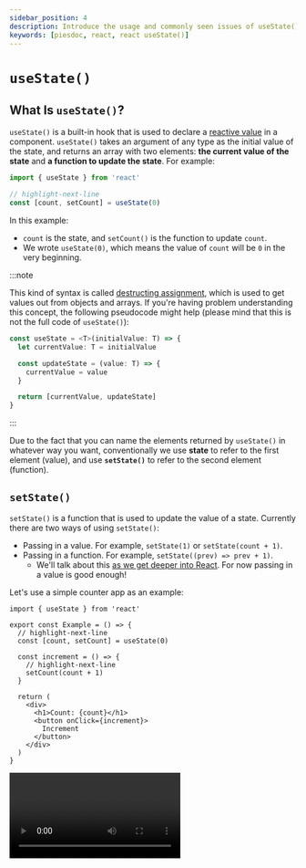 ```yaml
---
sidebar_position: 4
description: Introduce the usage and commonly seen issues of useState() in React.
keywords: [piesdoc, react, react useState()]
---
```


# `useState()`

## What Is `useState()`?

`useState()` is a built-in hook that is used to declare a [reactive value](./reactive-values) in a component. `useState()` takes an argument of any type as the initial value of the state, and returns an array with two elements: **the current value of the state** and **a function to update the state**. For example:

```ts showLineNumbers
import { useState } from 'react'

// highlight-next-line
const [count, setCount] = useState(0)
```

In this example: 

- `count` is the state, and `setCount()` is the function to update `count`.
- We wrote `useState(0)`, which means the value of `count` will be `0` in the very beginning.

:::note

This kind of syntax is called [destructing assignment](https://developer.mozilla.org/en-US/docs/Web/JavaScript/Reference/Operators/Destructuring_assignment), which is used to get values out from objects and arrays. If you're having problem understanding this concept, the following pseudocode might help (please mind that this is not the full code of `useState()`):

```ts showLineNumbers
const useState = <T>(initialValue: T) => {
  let currentValue: T = initialValue

  const updateState = (value: T) => {
    currentValue = value
  }

  return [currentValue, updateState]
}
```

:::

Due to the fact that you can name the elements returned by `useState()` in whatever way you want, conventionally we use **state** to refer to the first element (value), and use **`setState()`** to refer to the second element (function).

## `setState()`

`setState()` is a function that is used to update the value of a state. Currently there are two ways of using `setState()`:

- Passing in a value. For example, `setState(1)` or `setState(count + 1)`.
- Passing in a function. For example, `setState((prev) => prev + 1)`.
  - We'll talk about this [as we get deeper into React](./use-state-in-depth#updater-functions). For now passing in a value is good enough!

Let's use a simple counter app as an example:

```tsx showLineNumbers
import { useState } from 'react'

export const Example = () => {
  // highlight-next-line
  const [count, setCount] = useState(0)

  const increment = () => {
    // highlight-next-line
    setCount(count + 1)
  }

  return (
    <div>
      <h1>Count: {count}</h1>
      <button onClick={increment}>
        Increment
      </button>
    </div>
  )
}
```

<Video src="/video/react/use-state_counter.mov" />

In the above example, `0` is being used as the initial value of `count`. Every time the "Increment" button is clicked, `increment()` will be called, thus updating the value of `count` to `count + 1`.

In React, all states should only be updated via the corresponding `setState()` function; **updating a state without using `setState()` is a big no**! This is because `setState()` is designed to trigger a re-render of the component, which ensures that the component's state is reflected on the UI. If we directly update a state without using `setState()`, the component's UI may not be updated as expected.

## State Initializer

Sometimes we might want to initialize a state with a function when the logic is somewhat complicated. For example:

```ts showLineNumbers
import { useState } from 'react'

// highlight-start
const getSomething = () => {
  // Some complicated computations here.
  return something
}
// highlight-end

export const Example = () => {
  // highlight-next-line
  const [state, setState] = useState(getSomething())
  
  return (
    // ...
  )
}
```

While the above example works fine, `getSomething()` will actually be executed every time `Example` re-renders, thanks to how JSX works. Luckily, we can prevent this from happening by **passing in a function** to `useState()` instead of a value. For example:

```ts showLineNumbers
const [state, setState] = useState(getSomething)
```

Notice that we didn't call `getSomething()` this time; we just passed the whole function to `useState()` and let it call it for us. But what if we also want to pass a parameter to `getSomething()`? In that case, we can just make an extra function wrapper for it. For example:

```ts showLineNumbers
import { useState } from 'react'

// highlight-next-line
const getSomething = (value: number) => {
  // Some complicated computations here.
  return something
}

export const Example = () => {
  const [state, setState] = useState(
    // highlight-next-line
    () => getSomething(1)
  )
  
  return (
    // ...
  )
}
```

## Pay Attention to Referential Equality

When updating a non-[primitive](https://developer.mozilla.org/en-US/docs/Glossary/Primitive) state with `setState()`, we need to pay attention to the referential equality of variables. Consider the following example:

```tsx showLineNumbers
import { useState } from 'react'

export const Example = () => {
  // highlight-start
  const [user, setUser] = useState({
    name: 'hello',
  })
  // highlight-end

  const updateUser = () => {
    // highlight-start
    setUser({
      name: 'hello',
    })
    // highlight-end
  }

  return (
    <div>
      <h1>User: {JSON.stringify(user)}</h1>
      <button onClick={updateUser}>Update User</button>
    </div>
  )
}
```

In the above example, the component will still re-render even though we're updating `user` with the same value. This is because the object we pass to `setUser()` is not the same as the one we used in the initial `useState()` call.

<Video src="/video/react/use-state_referential-equality.mov" />

This issue occurs with all non-primitive values, such as objects, arrays, maps, etc.

## What Kind of Value Is Suitable to Be a State?

Despite the fact that `useState()` can be used to declare a state of any type, it doesn't mean that everything is suitable to be a state. For example, we can use `useState()` to declare a state of type function like `useState(() => () => { ... })`; the extra function wrapper is there due to how [state initializer](#state-initializer) works in `useState()`. Although this works fine, it just doesn't feel right, is it?

As we've mentioned in [Reactive Values](./reactive-values#when-to-make-a-variable-reactive), variables should only be declared as reactive if it **will change**, and **users must be informed of this change on the screen**. Since users will not be able to see the function itself on the screen, making it a state is then not recommended. In these types of scenarios, using [reference](./use-ref) is usually a better choice.